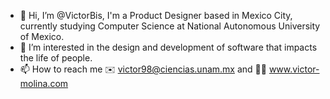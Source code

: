 - 👋 Hi, I’m @VictorBis, I'm a Product Designer based in Mexico City, currently studying Computer Science at National Autonomous University of Mexico. 
- 👀 I’m interested in the design and development of software that impacts the life of people.
- 📫 How to reach me ✉️ victor98@ciencias.unam.mx and 👨‍💻 www.victor-molina.com

<!---
VictorBis/VictorBis is a ✨ special ✨ repository because its `README.md` (this file) appears on your GitHub profile.
You can click the Preview link to take a look at your changes.
--->
